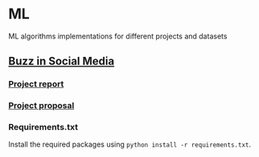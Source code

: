 # ML
ML algorithms implementations for different projects and datasets
## [Buzz in Social Media](http://archive.ics.uci.edu/ml/datasets/Buzz+in+social+media+#)
### [Project report](https://www.overleaf.com/read/fwmjysytzgvb)
### [Project proposal](https://docs.google.com/document/d/1b-bF-YKxTzFxHkb23kdgbsr79bYACUjwasyUcKrCeEg/edit?usp=sharing)
### Requirements.txt
Install the required packages using `python install -r requirements.txt`.

